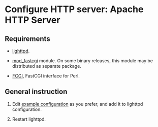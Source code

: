 Configure HTTP server: Apache HTTP Server
=========================================

Requirements
------------

* [lighttpd](http://redmine.lighttpd.net/projects/lighttpd/wiki/GetLighttpd).

* [mod_fastcgi](https://redmine.lighttpd.net/projects/1/wiki/docs_modfastcgi) module. On some binary releases, this module may be distributed as separate package.

* [FCGI](https://metacpan.org/release/FCGI), FastCGI interface for Perl.

General instruction
-------------------

1. Edit [example configuration](../examples/ligttpd/sympa.conf) as you prefer,
   and add it to lighttpd configuration.

2. Restart lighttpd.

